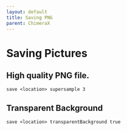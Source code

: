 ```yaml
---
layout: default
title: Saving PNG
parent: ChimeraX
---
```


# Saving Pictures

## High quality PNG file.

```
save <location> supersample 3 
```

## Transparent Background

```
save <location> transparentBackground true 
```